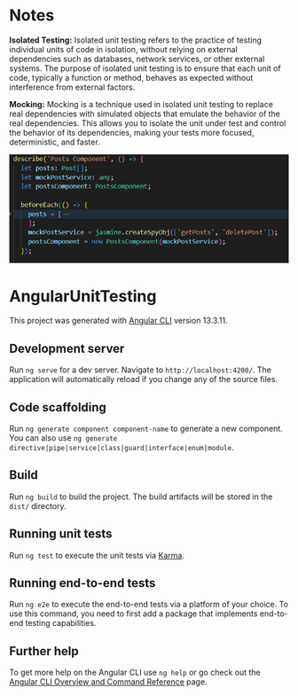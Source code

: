 # Notes

**Isolated Testing:** Isolated unit testing refers to the practice of testing individual units of code in isolation, without relying on external dependencies such as databases, network services, or other external systems. The purpose of isolated unit testing is to ensure that each unit of code, typically a function or method, behaves as expected without interference from external factors.

**Mocking:** Mocking is a technique used in isolated unit testing to replace real dependencies with simulated objects that emulate the behavior of the real dependencies. This allows you to isolate the unit under test and control the behavior of its dependencies, making your tests more focused, deterministic, and faster.

![Alt text](image.png)

# AngularUnitTesting

This project was generated with [Angular CLI](https://github.com/angular/angular-cli) version 13.3.11.

## Development server

Run `ng serve` for a dev server. Navigate to `http://localhost:4200/`. The application will automatically reload if you change any of the source files.

## Code scaffolding

Run `ng generate component component-name` to generate a new component. You can also use `ng generate directive|pipe|service|class|guard|interface|enum|module`.

## Build

Run `ng build` to build the project. The build artifacts will be stored in the `dist/` directory.

## Running unit tests

Run `ng test` to execute the unit tests via [Karma](https://karma-runner.github.io).

## Running end-to-end tests

Run `ng e2e` to execute the end-to-end tests via a platform of your choice. To use this command, you need to first add a package that implements end-to-end testing capabilities.

## Further help

To get more help on the Angular CLI use `ng help` or go check out the [Angular CLI Overview and Command Reference](https://angular.io/cli) page.
